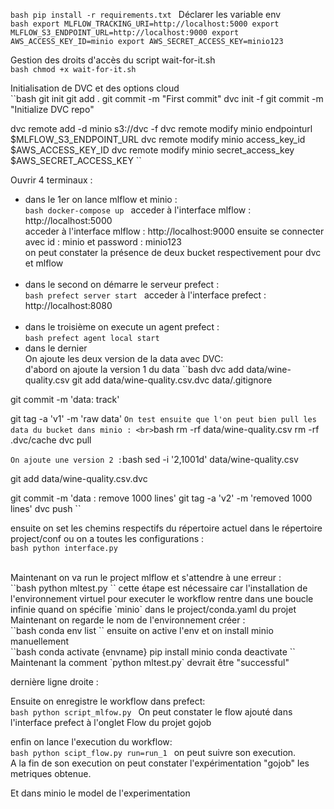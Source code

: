 ``bash
pip install -r requirements.txt
``
Déclarer les variable env <br>
``bash
export MLFLOW_TRACKING_URI=http://localhost:5000
export MLFLOW_S3_ENDPOINT_URL=http://localhost:9000
export AWS_ACCESS_KEY_ID=minio
export AWS_SECRET_ACCESS_KEY=minio123
``

Gestion des droits d'accès du script wait-for-it.sh  <br>
``bash
chmod +x wait-for-it.sh
``

Initialisation de DVC et des options cloud <br>
``bash
git init
git add .
git commit -m "First commit"
dvc init -f
git commit -m "Initialize DVC repo"

dvc remote add -d minio s3://dvc -f
dvc remote modify minio endpointurl $MLFLOW_S3_ENDPOINT_URL
dvc remote modify minio access_key_id $AWS_ACCESS_KEY_ID
dvc remote modify minio secret_access_key $AWS_SECRET_ACCESS_KEY
``

Ouvrir 4 terminaux :
- dans le 1er on lance mlflow et minio : <br>
  ``bash
  docker-compose up
  ``
acceder à l'interface mlflow : http://localhost:5000 <br>
acceder à l'interface mlflow : http://localhost:9000 ensuite se connecter avec id : minio et password : minio123 <br>
on peut constater la présence de deux bucket respectivement pour dvc et mlflow
<br><br>
- dans le second on démarre  le serveur prefect : <br>
  ``bash
  prefect server start
  ``
acceder à l'interface prefect : http://localhost:8080 <br><br>
- dans le troisième  on execute un agent prefect : <br>
  ``bash
  prefect agent local start
  ``
- dans le dernier<br>
On ajoute les deux version de la data avec DVC:<br>
d'abord on ajoute la version 1 du data
  ``bash
dvc add data/wine-quality.csv 
git add data/wine-quality.csv.dvc data/.gitignore

git commit -m 'data: track'


git tag -a 'v1' -m 'raw data'
  ``
On test ensuite que l'on peut bien pull les data du bucket dans minio : <br>
``bash
rm -rf data/wine-quality.csv
rm -rf .dvc/cache
dvc pull

``
On ajoute une version 2 :
``bash
sed -i '2,1001d' data/wine-quality.csv

git add data/wine-quality.csv.dvc

git commit -m 'data : remove 1000 lines'
git tag -a 'v2'  -m 'removed 1000 lines'
dvc push
``

ensuite on set les chemins respectifs du répertoire actuel dans le répertoire  project/conf ou on a toutes les configurations : <br>
``bash
python interface.py
``

<br>
Maintenant on va run le project mlflow et s'attendre à une erreur : <br>
``bash
python mltest.py
``
cette étape est nécessaire car l'installation de l'environnement virtuel pour executer le workflow rentre dans une boucle infinie quand on spécifie `minio` dans le project/conda.yaml du projet <br>
Maintenant on regarde le nom de l'environnement créer : <br>
``bash
conda env list
``
ensuite on active l'env et on install minio manuellement <br>
``bash
conda activate {envname}
pip install minio
conda deactivate
``
Maintenant la comment `python mltest.py`
devrait être "successful"

dernière ligne droite :

Ensuite on enregistre le workflow dans prefect: <br>
  ``bash
  python script_mlfow.py
  ``
On peut constater le flow ajouté  dans l'interface prefect à l'onglet Flow du projet gojob <br>

enfin on lance l'execution du workflow: <br>
  ``bash
  python scipt_flow.py run=run_1
  ``
on peut suivre son execution.<br>
A la fin de son execution on peut constater l'expérimentation "gojob" les metriques obtenue. <br>

Et dans minio le model de l'experimentation   